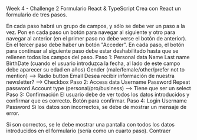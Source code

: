 Week 4 - Challenge 2
Formulario React & TypeScript
Crea con React un formulario de tres pasos.

En cada paso habrá un grupo de campos, y sólo se debe ver un paso a la vez.
Pon en cada paso un botón para navegar al siguiente y otro para navegar al anterior (en el primer paso no debe verse el botón de anterior).
En el tercer paso debe haber un botón "Acceder".
En cada paso, el botón para continuar al siguiente paso debe estar deshabilitado hasta que se rellenen todos los campos del paso.
Paso 1: Personal data
Name
Last name
BirthDate (cuando el usuario introduzca la fecha, al lado de este campo debe aparecer su edad en años)
Gender (male/female/other/prefer not to mention) --> Radio button
Email
Desea recibir información de nuestra newsletter? --> Checkbox
Paso 2: Access data
Username
Password
Repeat password
Account type (personal/pro/business) --> Tiene que ser un select
Paso 3: Confirmación
El usuario debe de ver todos los datos introducidos y confirmar que es correcto. Botón para confirmar.
Paso 4: Login
Username
Password
Si los datos son incorrectos, se debe de mostrar un mensaje de error.

Si son correctos, se le debe mostrar una pantalla con todos los datos introducidos en el formulario (sería como un cuarto paso). Contraer
